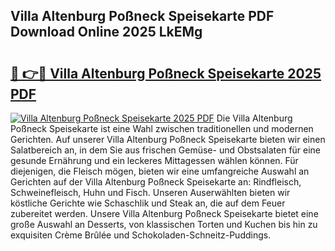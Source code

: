 ## Villa Altenburg Poßneck Speisekarte PDF Download Online 2025 LkEMg

# <h2><a href="http://gcccl2u.nevu.top/?p=Villa+Altenburg+Po%c3%9fneck+Speisekarte">🔗 👉🔴 Villa Altenburg Poßneck Speisekarte 2025 PDF</a></h2>

[![Villa Altenburg Poßneck Speisekarte 2025 PDF](https://i.imgur.com/dBaPXMq.png)](http://gcccl2u.nevu.top/?p=Villa+Altenburg+Po%c3%9fneck+Speisekarte)
Die Villa Altenburg Poßneck Speisekarte ist eine Wahl zwischen traditionellen und modernen Gerichten. Auf unserer Villa Altenburg Poßneck Speisekarte bieten wir einen Salatbereich an, in dem Sie aus frischen Gemüse- und Obstsalaten für eine gesunde Ernährung und ein leckeres Mittagessen wählen können. Für diejenigen, die Fleisch mögen, bieten wir eine umfangreiche Auswahl an Gerichten auf der Villa Altenburg Poßneck Speisekarte an: Rindfleisch, Schweinefleisch, Huhn und Fisch. Unseren Auserwählten bieten wir köstliche Gerichte wie Schaschlik und Steak an, die auf dem Feuer zubereitet werden. Unsere Villa Altenburg Poßneck Speisekarte bietet eine große Auswahl an Desserts, von klassischen Torten und Kuchen bis hin zu exquisiten Crème Brûlée und Schokoladen-Schneitz-Puddings.
